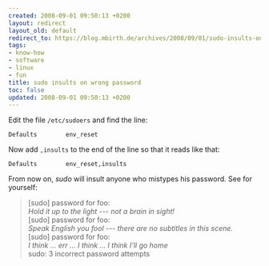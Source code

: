 ```yaml
---
created: 2008-09-01 09:50:13 +0200
layout: redirect
layout_old: default
redirect_to: https://blog.mbirth.de/archives/2008/09/01/sudo-insults-on-wrong-password.html
tags:
- know-how
- software
- linux
- fun
title: sudo insults on wrong password
toc: false
updated: 2008-09-01 09:50:13 +0200
---
```


Edit the file `/etc/sudoers` and find the line:

    Defaults        env_reset

Now add `,insults` to the end of the line so that it reads like that:

    Defaults        env_reset,insults


From now on, *sudo* will insult anyone who mistypes his password. See for yourself:

> [sudo] password for foo:  
> *Hold it up to the light --- not a brain in sight!*  
> [sudo] password for foo:  
> *Speak English you fool --- there are no subtitles in this scene.*  
> [sudo] password for foo:  
> *I think … err … I think … I think I'll go home*  
> sudo: 3 incorrect password attempts